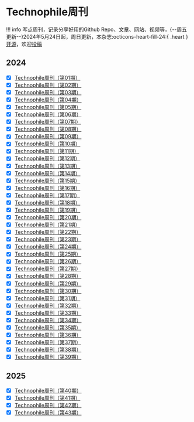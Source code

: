 # Technophile周刊

!!! info
    写点周刊，记录分享好用的Github Repo、文章、网站、视频等，{--周五更新--}2024年5月24日起，周日更新，本杂志:octicons-heart-fill-24:{ .heart }[开源](https://github.com/LennyChenLaw/LennyChenLaw.github.io/tree/main/docs/Weekly)，欢迎[投稿](https://github.com/LennyChenLaw/Weekly/issues)


## 2024
- [x] [Technophile周刊（第01期）](Week01.md)
- [x] [Technophile周刊（第02期）](Week02.md)
- [x] [Technophile周刊（第03期）](Week03.md)
- [x] [Technophile周刊（第04期）](Week04.md)
- [x] [Technophile周刊（第05期）](Week05.md)
- [x] [Technophile周刊（第06期）](Week06.md)
- [x] [Technophile周刊（第07期）](Week07.md)
- [x] [Technophile周刊（第08期）](Week08.md)
- [x] [Technophile周刊（第09期）](Week09.md)
- [x] [Technophile周刊（第10期）](Week10.md)
- [x] [Technophile周刊（第11期）](Week11.md)
- [x] [Technophile周刊（第12期）](Week12.md)
- [x] [Technophile周刊（第13期）](Week13.md)
- [x] [Technophile周刊（第14期）](Week14.md)
- [x] [Technophile周刊（第15期）](Week15.md)
- [x] [Technophile周刊（第16期）](Week16.md)
- [x] [Technophile周刊（第17期）](Week17.md)
- [x] [Technophile周刊（第18期）](Week18.md)
- [x] [Technophile周刊（第19期）](Week19.md)
- [x] [Technophile周刊（第20期）](Week20.md)
- [x] [Technophile周刊（第21期）](Week21.md)
- [x] [Technophile周刊（第22期）](Week22.md)
- [x] [Technophile周刊（第23期）](Week23.md)
- [x] [Technophile周刊（第24期）](Week24.md)
- [x] [Technophile周刊（第25期）](Week25.md)
- [x] [Technophile周刊（第26期）](Week26.md)
- [x] [Technophile周刊（第27期）](Week27.md)
- [x] [Technophile周刊（第28期）](Week28.md)
- [x] [Technophile周刊（第29期）](Week29.md)
- [x] [Technophile周刊（第30期）](Week30.md) 
- [x] [Technophile周刊（第31期）](Week31.md)
- [x] [Technophile周刊（第32期）](Week32.md)
- [x] [Technophile周刊（第33期）](Week33.md)
- [x] [Technophile周刊（第34期）](Week34.md)
- [x] [Technophile周刊（第35期）](Week35.md)
- [x] [Technophile周刊（第36期）](Week36.md)
- [x] [Technophile周刊（第37期）](Week37.md)
- [x] [Technophile周刊（第38期）](Week38.md)
- [x] [Technophile周刊（第39期）](Week39.md)

## 2025
- [x] [Technophile周刊（第40期）](Week40.md)
- [x] [Technophile周刊（第41期）](Week41.md)
- [x] [Technophile周刊（第42期）](Week42.md)
- [x] [Technophile周刊（第43期）](Week43.md)
